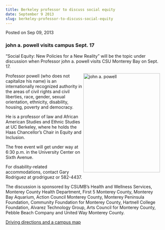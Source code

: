 ```yaml
---
title: Berkeley professor to discuss social equity
date: September 9 2013
slug: berkeley-professor-to-discuss-social-equity
---
```





<span class="date">Posted on Sep 09, 2013    </span>
<h3>john a. powell visits campus Sept. 17</h3>
<p>&#x201C;Social Equity: New Policies for a New Reality&#x201D; will be the
topic under discussion when Professor john a. powell visits CSU
Monterey Bay on Sept. 17.</p>
<p><img alt="john a. powell" src="http://news.csumb.edu/sites/default/files/65/attachments/news/images/john_powell_image_2b.jpg" style="float:right; width:250px; height:324px">Professor powell
(who does not capitalize his name) is an internationally recognized
authority in the areas of civil rights and civil liberties, race,
gender, sexual orientation, ethnicity, disability, housing, poverty
and democracy.</img></p>
<p>He is a professor of law and African American Studies and Ethnic
Studies at UC Berkeley, where he holds the Haas Chancellor&#x2019;s Chair
in Equity and Inclusion.</p>
<p>The free event will get under way at 6:30 p.m. in the University
Center on Sixth Avenue.</p>
<p>For disability-related accommodations, contact Gary Rodriguez at
grodriguez or 582-4437.</p>
<p>The discussion is sponsored by CSUMB&#x2019;s Health and Wellness
Services, Monterey County Health Department, First 5 Monterey
County, Monterey Bay Aquarium, Action Council Monterey County,
Monterey Peninsula Foundation, Community Foundation for Monterey
County, Hartnell College Foundation, Alvarez Technology Group, Arts
Council for Monterey County, Pebble Beach Company and United Way
Monterey County.</p>
<p><a href="http://csumb.edu/maps" rel="nofollow">Driving
directions and a campus map</a></p>





